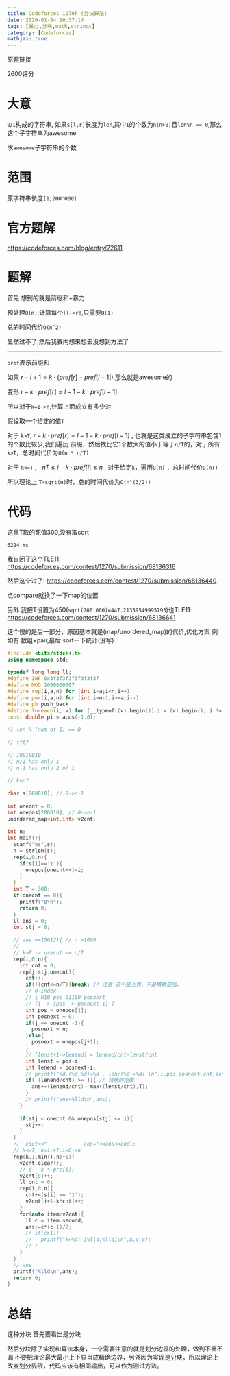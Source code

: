 ```yaml
---
title: Codeforces 1270F (分块算法)
date: 2020-01-04 10:37:14
tags: [暴力,分块,math,strings]
category: [Codeforces]
mathjax: true
---
```


[原题链接](https://codeforces.com/contest/1270/problem/F)

2600评分

# 大意

`0`/`1`构成的字符串, 如果`s[l,r]`长度为`len`,其中`1`的个数为`n(n>0)`且`len%n == 0`,那么这个子字符串为awesome

求`awesome`子字符串的个数

# 范围

原字符串长度`[1,200'000]`

# 官方题解

https://codeforces.com/blog/entry/72611

# 题解

首先 想到的就是前缀和+暴力

预处理`O(n)`,计算每个`[l->r]`,只需要`O(1)`

总的时间代价`O(n^2)`

显然过不了,然后我赛内想来想去没想到方法了

---

`pref`表示前缀和

如果 $r - l + 1 = k \cdot (pref[r] - pref[l - 1])$,那么就是awesome的

变形 $r - k \cdot pref[r] = l - 1 - k \cdot pref[l - 1]$

所以对于`k=1->n`,计算上面成立有多少对

假设取一个给定的值`T`

对于 `k>T`, $r - k \cdot pref[r] = l - 1 - k \cdot pref[l - 1]$ , 也就是这类成立的子字符串包含1的个数比较少,我们遍历 前缀，然后找比它1个数大的值小于等于`n/T`的，对于所有`k>T`，总时间代价为`O(n * n/T)`

对于 `k<=T` , $-nT \le i - k \cdot pref[i] \le n$ , 对于给定`k`，遍历`O(n)` ，总时间代价`O(nT)`

所以理论上 `T=sqrt(n)`时，总的时间代价为`O(n^(3/2))`

# 代码

这里T取的死值300,没有取sqrt

`6224 ms`

我自闭了这个TLE11: https://codeforces.com/contest/1270/submission/68136316

然后这个过了: https://codeforces.com/contest/1270/submission/68136440

点compare就换了一下map的位置

另外 我把T设置为450(`sqrt(200'000)=447.21359549995793`)也TLE11: https://codeforces.com/contest/1270/submission/68136641

这个慢的是后一部分，原因基本就是(map/unordered_map)的代价,优化方案 例如有 数组+pair,最后 sort一下统计(没写)

```cpp
#include <bits/stdc++.h>
using namespace std;
 
typedef long long ll;
#define INF 0x3f3f3f3f3f3f3f3f
#define MOD 1000000007
#define rep(i,a,n) for (int i=a;i<n;i++)
#define per(i,a,n) for (int i=n-1;i>=a;i--)
#define pb push_back
#define foreach(i, v) for (__typeof((v).begin()) i = (v).begin(); i != (v).end(); ++ i)
const double pi = acos(-1.0);
 
// len % (num of 1) == 0
 
// fft?
 
// 10010010
// n/1 has only 1
// n-1 has only 2 of 1
 
// kmp?
 
char s[200010]; // 0->n-1
 
int onecnt = 0;
int onepos[200010]; // 0->n-1
unordered_map<int,int> v2cnt;
 
int n;
int main(){
  scanf("%s",s);
  n = strlen(s);
  rep(i,0,n){
    if(s[i]=='1'){
      onepos[onecnt++]=i;
    }
  }
  int T = 300;
  if(onecnt == 0){
    printf("0\n");
    return 0;
  }
  ll ans = 0;
  int stj = 0;
 
  // ans ==15612){ // n =1000
  //
  // k>T -> precnt <= n/T
  rep(i,0,n){
    int cnt = 0;
    rep(j,stj,onecnt){
      cnt++;
      if(!(cnt<=n/T))break; // 注意 这个是上界，不是精确范围，
      // 0-index
      // i 010 pos 01100 posnext
      // [i -> [pos -> posnext-1] ]
      int pos = onepos[j];
      int posnext = 0;
      if(j == onecnt -1){
        posnext = n;
      }else{
        posnext = onepos[j+1];
      }
      // [lenst+1->lenend] = lenend/cnt-lenst/cnt
      int lenst = pos-i;
      int lenend = posnext-i;
      // printf("%d,[%d,%d]=%d , len:[%d->%d] \n",i,pos,posnext,cnt,lenst,lenend);
      if( (lenend/cnt) >= T){ // 精确的范围
        ans+=(lenend/cnt)- max((lenst/cnt),T);
      }
      // printf("ans=%lld\n",ans);
    }
 
    if(stj < onecnt && onepos[stj] <= i){
      stj++;
    }
  }
  //  cout<<"            ans="<<ans<<endl;
  // k<=T, k=1->T,i=0->n
  rep(k,1,min(T,n)+1){
    v2cnt.clear();
    // i - k * pre[i];
    v2cnt[0]++;
    ll cnt = 0;
    rep(i,0,n){
      cnt+=(s[i] == '1');
      v2cnt[i+1-k*cnt]++;
    }
    for(auto item:v2cnt){
      ll c = item.second;
      ans+=c*(c-1)/2;
      // if(c>1){
      //   printf("k=%d: [%lld,%lld]\n",k,v,c);
      // }
    }
  }
  // ans
  printf("%lld\n",ans);
  return 0;
}
```

# 总结

这种分块 首先要看出是分块

然后分块除了实现和算法本身，一个需要注意的就是划分边界的处理，做到不重不漏,不要把理论最大最小上下界当成精确边界，另外因为实现是分块，所以理论上改变划分界限，代码应该有相同输出，可以作为测试方法。
